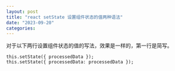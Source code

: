 ```yaml
---
layout: post
title: "react setState 设置组件状态的值两种语法"
date: "2023-09-20"
categories: 
---
```

<p>对于以下两行设置组件状态的值的写法，效果是一样的，第一行是简写。</p>

<pre>
<code>this.setState({ processedData });
this.setState({ processedData: processedData });</code></pre>

